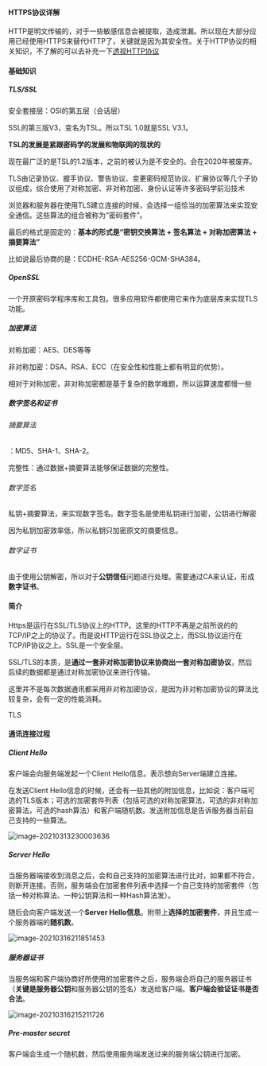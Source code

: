 #### HTTPS协议详解

HTTP是明文传输的，对于一些敏感信息会被提取，造成泄漏。所以现在大部分应用已经使用HTTPS来替代HTTP了，关键就是因为其安全性。关于HTTP协议的相关知识，不了解的可以去补充一下[透视HTTP协议](透视HTTP协议.md)

#### 基础知识

##### TLS/SSL

安全套接层：OSI的第五层（会话层）

SSL的第三版V3，变名为TSL。所以TSL 1.0就是SSL V3.1。

**TSL的发展是紧跟密码学的发展和物联网的现状的**

现在最广泛的是TSL的1.2版本，之前的被认为是不安全的。会在2020年被废弃。

TLS由记录协议、握手协议、警告协议、变更密码规范协议、扩展协议等几个子协议组成，综合使用了对称加密、非对称加密、身份认证等许多密码学前沿技术

浏览器和服务器在使用TLS建立连接的时候，会选择一组恰当的加密算法来实现安全通信。这些算法的组合被称为“密码套件”。

最后的格式是固定的：**基本的形式是“密钥交换算法 + 签名算法 + 对称加密算法 + 摘要算法”**

比如说最后协商的是：ECDHE-RSA-AES256-GCM-SHA384。

##### OpenSSL

一个开原密码学程序库和工具包。很多应用软件都使用它来作为底层库来实现TLS功能。

##### 加密算法

对称加密：AES、DES等等

非对称加密：DSA、RSA、ECC（在安全性和性能上都有明显的优势）。

相对于对称加密，非对称加密都是基于复杂的数学难题，所以运算速度都慢一些

##### 数字签名和证书

###### 摘要算法

：MD5、SHA-1、SHA-2。

完整性：通过数据+摘要算法能够保证数据的完整性。

###### 数字签名

私钥+摘要算法，来实现数字签名。数字签名是使用私钥进行加密，公钥进行解密

因为私钥加密效率低，所以私钥只加密原文的摘要信息。

###### 数字证书

由于使用公钥解密，所以对于**公钥信任**问题进行处理。需要通过CA来认证，形成**数字证书**。

#### 简介

Https是运行在SSL/TLS协议上的HTTP。这里的HTTP不再是之前所说的的TCP/IP之上的协议了。而是说HTTP运行在SSL协议之上，而SSL协议运行在TCP/IP协议之上。SSL是一个安全层。

SSL/TLS的本质，是**通过一套非对称加密协议来协商出一套对称加密协议**，然后后续的数据都是通过对称加密协议来进行传输。

这里并不是每次数据通讯都采用非对称加密协议，是因为非对称加密协议的算法比较复杂，会有一定的性能消耗。

TLS

#### 通讯连接过程

##### Client Hello

客户端会向服务端发起一个Client Hello信息。表示想向Server端建立连接。

在发送Client Hello信息的时候，还会有一些其他的附加信息，比如说：客户端可选的TLS版本；可选的加密套件列表（包括可选的对称加密算法，可选的非对称加密算法，可选的hash算法）和客户端随机数。发送附加信息是告诉服务器当前自己支持的一些算法。

![image-20210313230003636](http://cdn.qiniu.kailaisii.com/typora/20210313230005-522362.png)

##### Server Hello

当服务器端接收到消息之后，会和自己支持的加密算法进行比对，如果都不符合，则断开连接。否则，服务端会在加密套件列表中选择一个自己支持的加密套件（包括一种对称算法、一种公钥算法和一种Hash算法发）。

随后会向客户端发送一个**Server Hello信息**。附带上**选择的加密套件**，并且生成一个服务器端的**随机数**。

![image-20210316211851453](http://cdn.qiniu.kailaisii.com/typora/20210316211853-890239.png)

##### 服务器证书

当服务端和客户端协商好所使用的加密套件之后，服务端会将自己的服务器证书（**关键是服务器公钥**和服务器公钥的签名）发送给客户端。**客户端会验证证书是否合法**。

![image-20210316215211726](http://cdn.qiniu.kailaisii.com/typora/20210316215212-825148.png)

##### Pre-master secret

客户端会生成一个随机数，然后使用服务端发送过来的服务端公钥进行加密。